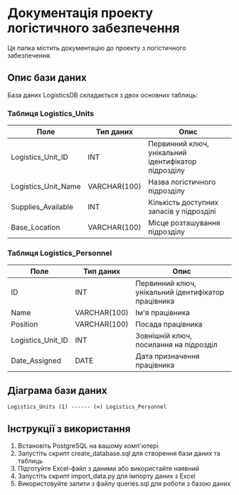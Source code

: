 # Документація проекту логістичного забезпечення

Ця папка містить документацію до проекту з логістичного забезпечення.

## Опис бази даних

База даних LogisticsDB складається з двох основних таблиць:

### Таблиця Logistics_Units

| Поле | Тип даних | Опис |
|------|-----------|------|
| Logistics_Unit_ID | INT | Первинний ключ, унікальний ідентифікатор підрозділу |
| Logistics_Unit_Name | VARCHAR(100) | Назва логістичного підрозділу |
| Supplies_Available | INT | Кількість доступних запасів у підрозділі |
| Base_Location | VARCHAR(100) | Місце розташування підрозділу |

### Таблиця Logistics_Personnel

| Поле | Тип даних | Опис |
|------|-----------|------|
| ID | INT | Первинний ключ, унікальний ідентифікатор працівника |
| Name | VARCHAR(100) | Ім'я працівника |
| Position | VARCHAR(100) | Посада працівника |
| Logistics_Unit_ID | INT | Зовнішній ключ, посилання на підрозділ |
| Date_Assigned | DATE | Дата призначення працівника |

## Діаграма бази даних

```
Logistics_Units (1) ------ (∞) Logistics_Personnel
```

## Інструкції з використання

1. Встановіть PostgreSQL на вашому комп'ютері
2. Запустіть скрипт create_database.sql для створення бази даних та таблиць
3. Підготуйте Excel-файл з даними або використайте наявний
4. Запустіть скрипт import_data.py для імпорту даних з Excel
5. Використовуйте запити з файлу queries.sql для роботи з базою даних